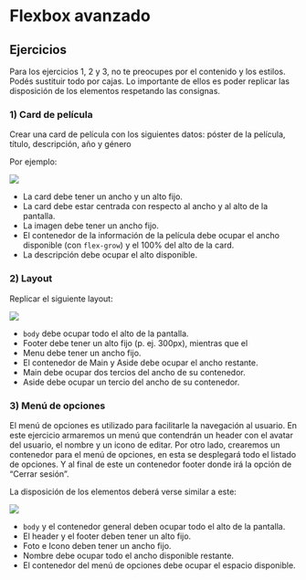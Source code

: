 # Flexbox avanzado

## Ejercicios

Para los ejercicios 1, 2 y 3, no te preocupes por el contenido y los estilos. Podés sustituir todo por cajas. Lo importante de ellos es poder replicar las disposición de los elementos respetando las consignas.


### 1) Card de película

Crear una card de película con los siguientes datos: póster de la película, título, descripción, año y género

Por ejemplo:

![](https://i.ibb.co/z6hKMWp/Screen-Shot-2020-08-28-at-17-10-56.png)

- La card debe tener un ancho y un alto fijo.
- La card debe estar centrada con respecto al ancho y al alto de la pantalla.
- La imagen debe tener un ancho fijo.
- El contenedor de la información de la película debe ocupar el ancho disponible (con `flex-grow`) y el 100% del alto de la card.
- La descripción debe ocupar el alto disponible.

### 2) Layout

Replicar el siguiente layout:

![](https://i.ibb.co/0f0dzc8/Screen-Shot-2020-08-28-at-17-03-28.png)

- `body` debe ocupar todo el alto de la pantalla.
- Footer debe tener un alto fijo (p. ej. 300px), mientras que el 
- Menu debe tener un ancho fijo.
- El contenedor de Main y Aside debe ocupar el ancho restante.
- Main debe ocupar dos tercios del ancho de su contenedor.
- Aside debe ocupar un tercio del ancho de su contenedor.

### 3) Menú de opciones

El menú de opciones es utilizado para facilitarle la navegación al usuario. En este ejercicio armaremos un menú que contendrán un header con el avatar del usuario, el nombre y un icono de editar. Por otro lado, crearemos un contenedor para el menú de opciones, en esta se desplegará todo el listado de opciones. Y al final de este un contenedor footer donde irá la opción de “Cerrar sesión”.

La disposición de los elementos deberá verse similar a este:

![](https://i.ibb.co/y89xx8K/Screen-Shot-2020-08-28-at-17-40-59.png)

- `body` y el contenedor general deben ocupar todo el alto de la pantalla.
- El header y el footer deben tener un alto fijo. 
- Foto e Icono deben tener un ancho fijo.
- Nombre debe ocupar todo el ancho disponible restante.
- El contenedor del menú de opciones debe ocupar el espacio disponible.